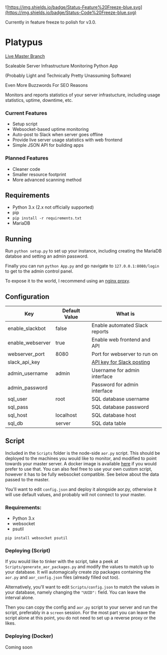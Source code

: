 ![https://img.shields.io/badge/Status-Feature%20Freeze-blue.svg](https://img.shields.io/badge/Status-Code%20Freeze-blue.svg)

Currently in feature freeze to polish for v3.0.

# Platypus

[Live Master Branch](https://status.ggserv.xyz)

Scaleable Server Infrastructure Monitoring Python App

(Probably Light and Technically Pretty Unassuming Software)

Even More Buzzwords For SEO Reasons

Monitors and reports statistics of your server infrastucture, including usage statistics, uptime, downtime, etc.

### Current Features
 - Setup script
 - Websocket-based uptime monitoring
 - Auto-post to Slack when server goes offline
 - Provide live server usage statistics with web frontend
 - Simple JSON API for building apps

### Planned Features
 - Cleaner code
 - Smaller resource footprint
 - More advanced scanning method

## Requirements
 - Python 3.x (2.x not officially supported)
 - pip
  - `pip install -r requirements.txt`
 - MariaDB

## Running
Run `python setup.py` to set up your instance, including creating the MariaDB databse and setting an admin password.

Finally you can run `python App.py` and go navigate to `127.0.0.1:8080/login` to get to the admin control panel.

To expose it to the world, I recommend using an [nginx proxy](https://www.nginx.com/resources/admin-guide/reverse-proxy/).
## Configuration

| Key | Default Value | What is |
| --- | ------------- | ------- |
| enable_slackbot | false | Enable automated Slack reports |
| enable_webserver | true | Enable web frontend and API | 
| webserver_port | 8080 | Port for webserver to run on |
| slack_api_key | | [API key for Slack posting](https://github.com/slackapi/python-slackclient)
| admin_username | admin | Username for admin interface |
| admin_password | | Password for admin interface |
| sql_user | root | SQL database username |
| sql_pass | | SQL database password |
| sql_host | localhost | SQL database host |
| sql_db | server | SQL data table |

## Script

Included in the `Scripts` folder is the node-side `aor.py` script. This should be
deployed to the machines you would like to monitor, and modified to point towards
your master server. A docker image is available [here](#) if you would prefer to 
use that. You can also feel free to use your own custom script, however it has to
be fully websocket compatible. See below about the data passed to the master.

You'll want to edit `config.json` and deploy it alongside aor.py, otherwise
it will use default values, and probably will not connect to your master. 

### Requirements:

 - Python 3.x
 - websocket
 - psutil

`pip install websocket psutil`

### Deploying (Script)

If you would like to tinker with the script, take a peek at `Scripts/generate_aor_packages.py`
and modify the values to match up to your database. It will automagically create
zip packages containing the `aor.py` and `aor_config.json` files (already filled
out too).

Alternatively, you'll want to edit `Scripts/config.json` to match the values in your database,
namely changing the `"UUID":` field. You can leave the interval alone. 

Then you can copy the config and `aor.py` script to your server and run the script, 
preferably in a `screen` session. For the most part you can leave the script alone
at this point, you do not need to set up a reverse proxy or the likes.

### Deploying (Docker)

Coming soon